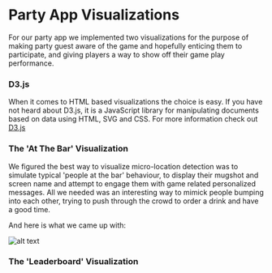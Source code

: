 # Party App Visualizations

For our party app we implemented two visualizations for the purpose of making party guest aware of the game and hopefully enticing them to participate, and giving players a way to show off their game play performance.

### D3.js

When it comes to HTML based visualizations the choice is easy. If you have not heard about D3.js, it is a JavaScript library for manipulating documents based on data using HTML, SVG and CSS. For more information check out [D3.js](http://www.d3js.org)


### The 'At The Bar' Visualization

We figured the best way to visualize micro-location detection was to simulate typical 'people at the bar' behaviour, to display their mugshot and screen name and attempt to engage them with game related personalized messages. All we needed was an interesting way to mimick people bumping into each other, trying to push through the crowd to order a drink and have a good time.

And here is what we came up with:

![alt text](../img/people-at-bar.jpg "At The Bar Visualization")

### The 'Leaderboard' Visualization






